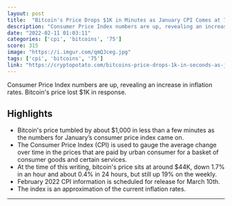 ```yaml
---
layout: post
title:  "Bitcoin's Price Drops $1K in Minutes as January CPI Comes at 7.5%"
description: "Consumer Price Index numbers are up, revealing an increase in inflation rates. Bitcoin's price lost $1K in response."
date: "2022-02-11 01:03:11"
categories: ['cpi', 'bitcoins', '75']
score: 315
image: "https://i.imgur.com/qmQJceg.jpg"
tags: ['cpi', 'bitcoins', '75']
link: "https://cryptopotato.com/bitcoins-price-drops-1k-in-seconds-as-january-cpi-comes-at-7-5/"
---
```


Consumer Price Index numbers are up, revealing an increase in inflation rates. Bitcoin's price lost $1K in response.

## Highlights

- Bitcoin's price tumbled by about $1,000 in less than a few minutes as the numbers for January’s consumer price index came on.
- The Consumer Price Index (CPI) is used to gauge the average change over time in the prices that are paid by urban consumer for a basket of consumer goods and certain services.
- At the time of this writing, bitcoin's price sits at around $44K, down 1.7% in an hour and about 0.4% in 24 hours, but still up 19% on the weekly.
- February 2022 CPI information is scheduled for release for March 10th.
- The index is an approximation of the current inflation rates.

---
